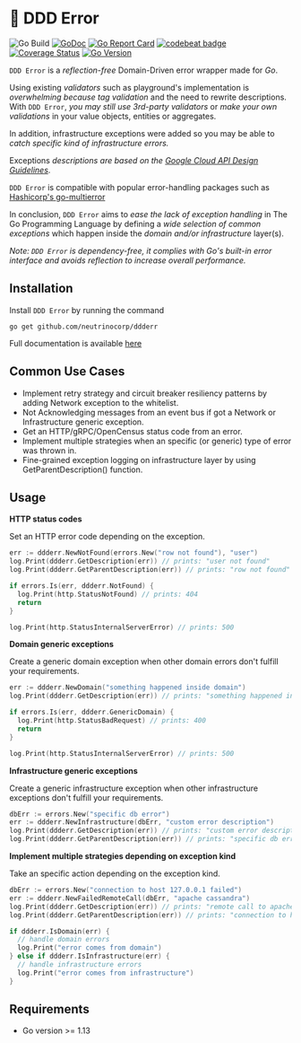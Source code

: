 # :japanese_goblin: DDD Error

![Go Build](https://github.com/neutrinocorp/ddderr/workflows/Go/badge.svg?branch=master)
[![GoDoc](https://pkg.go.dev/badge/github.com/neutrinocorp/ddderr)][godocs]
[![Go Report Card](https://goreportcard.com/badge/github.com/neutrinocorp/ddderr)](https://goreportcard.com/report/github.com/neutrinocorp/ddderr)
[![codebeat badge](https://codebeat.co/badges/22d865b6-c99a-469a-bb85-6b2d6f44a6fe)](https://codebeat.co/projects/github-com-neutrinocorp-ddderr-master)
[![Coverage Status][cov-img]][cov]
[![Go Version][go-img]][go]

`DDD Error` is a _reflection-free_ Domain-Driven error wrapper made for _Go_.

Using existing _validators_ such as playground's implementation is _overwhelming because tag validation_ and the need to rewrite descriptions. 
With `DDD Error`, _you may still use 3rd-party validators_ or _make your own validations_ in your value objects, entities or aggregates.

In addition, infrastructure exceptions were added so you may be able to _catch specific kind of infrastructure errors._

Exceptions _descriptions are based on the [Google Cloud API Design Guidelines](https://cloud.google.com/apis/design/errors)_.

`DDD Error` is compatible with popular error-handling packages such as [Hashicorp's go-multierror](https://github.com/hashicorp/go-multierror)

In conclusion, `DDD Error` aims to _ease the lack of exception handling_ in The Go Programming Language by defining a _wide selection of common exceptions_ 
which happen inside the _domain and/or infrastructure_ layer(s).

_Note: `DDD Error` is dependency-free, it complies with Go's built-in error interface and avoids reflection to increase overall performance._

## Installation
Install `DDD Error` by running the command

    go get github.com/neutrinocorp/ddderr
    
Full documentation is available
[here](https://pkg.go.dev/github.com/neutrinocorp/ddderr)


## Common Use Cases
- Implement retry strategy and circuit breaker resiliency patterns by adding Network exception to the whitelist.
- Not Acknowledging messages from an event bus if got a Network or Infrastructure generic exception.
- Get an HTTP/gRPC/OpenCensus status code from an error.
- Implement multiple strategies when an specific (or generic) type of error was thrown in.
- Fine-grained exception logging on infrastructure layer by using GetParentDescription() function.

## Usage

**HTTP status codes**

Set an HTTP error code depending on the exception.

```go
err := ddderr.NewNotFound(errors.New("row not found"), "user")
log.Print(ddderr.GetDescription(err)) // prints: "user not found"
log.Print(ddderr.GetParentDescription(err)) // prints: "row not found"

if errors.Is(err, ddderr.NotFound) {
  log.Print(http.StatusNotFound) // prints: 404
  return
}

log.Print(http.StatusInternalServerError) // prints: 500
```

**Domain generic exceptions**

Create a generic domain exception when other domain errors don't fulfill your requirements.

```go
err := ddderr.NewDomain("something happened inside domain")
log.Print(ddderr.GetDescription(err)) // prints: "something happened inside domain"

if errors.Is(err, ddderr.GenericDomain) {
  log.Print(http.StatusBadRequest) // prints: 400
  return
}

log.Print(http.StatusInternalServerError) // prints: 500
```

**Infrastructure generic exceptions**

Create a generic infrastructure exception when other infrastructure exceptions don't fulfill your requirements.

```go
dbErr := errors.New("specific db error")
err := ddderr.NewInfrastructure(dbErr, "custom error description")
log.Print(ddderr.GetDescription(err)) // prints: "custom error description"
log.Print(ddderr.GetParentDescription(err)) // prints: "specific db error"
```

**Implement multiple strategies depending on exception kind**

Take an specific action depending on the exception kind.

```go
dbErr := errors.New("connection to host 127.0.0.1 failed")
err := ddderr.NewFailedRemoteCall(dbErr, "apache cassandra")
log.Print(ddderr.GetDescription(err)) // prints: "remote call to apache cassandra has failed"
log.Print(ddderr.GetParentDescription(err)) // prints: "connection to host 127.0.0.1 failed"

if ddderr.IsDomain(err) {
  // handle domain errors
  log.Print("error comes from domain")
} else if ddderr.IsInfrastructure(err) {
  // handle infrastructure errors
  log.Print("error comes from infrastructure")
}
```

## Requirements
- Go version >= 1.13

[actions]: https://github.com/neutrinocorp/ddderr/workflows/Go/badge.svg?branch=master
[godocs]: https://pkg.go.dev/github.com/neutrinocorp/ddderr
[cov-img]: https://codecov.io/gh/NeutrinoCorp/ddderr/branch/master/graph/badge.svg
[cov]: https://codecov.io/gh/NeutrinoCorp/ddderr
[go-img]: https://img.shields.io/github/go-mod/go-version/NeutrinoCorp/quark?style=square
[go]: https://github.com/NeutrinoCorp/quark/blob/master/go.mod
